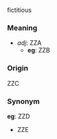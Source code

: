 fictitious
### Meaning
+ _adj_: ZZA
    + __eg__: ZZB

### Origin

ZZC

### Synonym

__eg__: ZZD

+ ZZE


